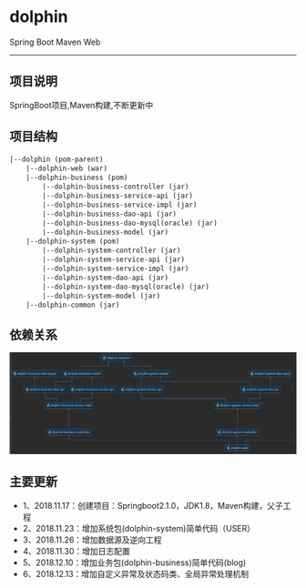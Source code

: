 # dolphin
Spring Boot Maven Web

---
## 项目说明
  SpringBoot项目,Maven构建,不断更新中

## 项目结构
	|--dolphin (pom-parent)
	    |--dolphin-web (war)
		|--dolphin-business (pom)
			|--dolphin-business-controller (jar)
			|--dolphin-business-service-api (jar)
			|--dolphin-business-service-impl (jar)
			|--dolphin-business-dao-api (jar)
			|--dolphin-business-dao-mysql(oracle) (jar)  
			|--dolphin-business-model (jar)
		|--dolphin-system (pom)
			|--dolphin-system-controller (jar)
			|--dolphin-system-service-api (jar)
			|--dolphin-system-service-impl (jar)
			|--dolphin-system-dao-api (jar)
			|--dolphin-system-dao-mysql(oracle) (jar)  
			|--dolphin-system-model (jar)
		|--dolphin-common (jar)
        
## 依赖关系
![image 项目依赖关系图](https://github.com/dolphin422/github_repository/blob/master/img-folder/dolphin/%E9%A1%B9%E7%9B%AE%E5%8C%85%E4%BE%9D%E8%B5%96%E5%85%B3%E7%B3%BB.png)
## 主要更新
- 1、2018.11.17：创建项目：Springboot2.1.0，JDK1.8，Maven构建，父子工程
- 2、2018.11.23：增加系统包(dolphin-system)简单代码（USER）
- 3、2018.11.26：增加数据源及逆向工程
- 4、2018.11.30：增加日志配置
- 5、2018.12.10：增加业务包(dolphin-business)简单代码(blog)
- 6、2018.12.13：增加自定义异常及状态码类、全局异常处理机制





